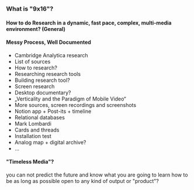 ### What is "9x16"?

#### How to do Research in a dynamic, fast pace, complex, multi-media environment? (General)


#### Messy Process, Well Documented

- Cambridge Analytica research
- List of sources
- How to research?
- Researching research tools
- Building research tool?
- Screen research
- Desktop documentary?
- „Verticality and the Paradigm of Mobile Video“
-  More sources, screen recordings and screenshots
- Notion app + Post-its + timeline
- Relational databases
- Mark Lombardi
- Cards and threads
- Installation test
- Analog map + digital archive?
- …


#### "Timeless Media"?

you can not predict the future and know what you are going to learn
how to be as long as possible open to any kind of output or "product"?